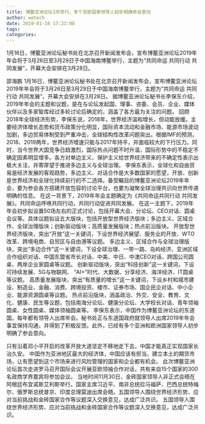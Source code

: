 ```yaml
---
title: 博鳌亚洲论坛3月举行，多个亚欧国家领导人初步明确参会意向
author: wetech
date: 2019-01-16 17:23:08
tags: 
categories: 
---
```

1月16日，博鳌亚洲论坛秘书处在北京召开新闻发布会，宣布博鳌亚洲论坛2019年年会将于3月26日至3月29日于中国海南博鳌举行，主题为“共同命运 共同行动 共同发展”，开幕大会安排在3月28日。
<!-- more -->
邵海鹏
1月16日，博鳌亚洲论坛秘书处在北京召开新闻发布会，宣布博鳌亚洲论坛2019年年会将于3月26日至3月29日于中国海南博鳌举行，主题为“共同命运 共同行动 共同发展”，开幕大会安排在3月28日。
据博鳌亚洲论坛秘书长李保东介绍，2019年年会的主题和议题，是在与论坛发起国、理事、咨委、会员、企业、媒体伙伴以及多家智库经过多轮讨论后确定的，涵盖了各方最为关注的问题。
回顾2018年全球经济形势，李保东说，2018年，世界经济温和增长，但动能放缓。主要经济体增长态势和货币政策分化明显，国际资本流动和金融市场、能源市场波动加剧，多边贸易体制受到严重冲击，全球结构性改革问题突出。根据IMF的预测，2018、2019两年，世界经济增速只能与2017年持平，并面临较大的下行压力。同时，当今世界大国竞争日趋激烈，国际热点问题不时升温，国际形势中的不稳定不确定因素明显增多。各方对单边主义、保护主义给世界经济带来的不确定性表示出极大关注，并寄厚望于推进多边主义与全球治理。
李保东表示，全球化和自由贸易是经济发展的客观趋势，多边主义、对话合作是大多数国家的愿望，开放、创新是世界经济和全球化持续前行的不二选择。备受瞩目的博鳌亚洲论坛2019年年会，要为参会各方搭建开放包容的讨论平台，也要为凝聚全球治理共识向世界传递明确的信息。
在这一背景下，2019年年会主题确定为《共同命运共同行动 共同发展》。共同命运呼唤共同行动，共同行动促进共同发展。
在这一主题下，2019年年会初步拟设置50场左右的正式讨论，包括开幕大会、分论坛、CEO对话、圆桌会议等。具体议题拟设五大版块，包括开放型世界经济版块；多边主义、区域合作、全球治理版块；创新驱动版块；高质量发展版块；热点前沿版块。
开放型世界经济版块，突出“开放”这一关键词，下设世界经济展望、服务业的开放、WTO改革、跨境电商、自贸区与自由港等议题。
多边主义、区域合作与全球治理版块，突出“多边合作”这一关键词，下设全球治理、一带一路、岛屿经济、亚洲区域合作组织对话、中国东盟省市长对话、中美、中日、中澳CEO对话、跨国公司圆桌、两岸企业家圆桌等议题。
创新驱动版块，突出“科技创新”这一关键词，下设可持续发展、5G与物联网、 “AI+”时代、大数据、分享经济、海洋经济、IT圆桌等议题。
高质量发展版块，突出“有质量的增长”这一关键词，下设乡村和城市建设、制造业、金融、消费、跨境投资、楼市、证券市场、国企民企对话、中小企业、能源资源圆桌等议题。
热点前沿版块，涵盖政治、外交、安全、教育、文化、健康、民生等议题，包括南海分论坛、健康分论坛、大学校长对话、青年领袖圆桌、女性圆桌、媒体领袖圆桌等。
李保东表示，中国作为博鳌亚洲论坛的东道国，每年都有领导人出席年会。秘书处正与东道国政府就领导人出席2019年年会事宜保持沟通，并得到了积极反馈。此外，已经有多个亚洲和欧洲国家领导人初步明确了参会意向。
 
 
只有沿着邓小平开启的改革开放大道坚定不移地走下去，中国才能真正实现国家长治久安。
中国作为亚洲地区最大的经济体，中国应该有担当，建立本土的期货市场，让有愿望到这个市场来进行风险管理的国家和企业都有机会。
此次博鳌亚洲论坛首次走进罗马召开国际会议开展亚欧领袖合作对话，共有来自15个国家的300名政商学界嘉宾将参加会议。
当地时间11月30日，金砖国家领导人非正式会晤在阿根廷布宜诺斯艾利斯举行。国家主席习近平、南非总统拉马福萨、巴西总统特梅尔、俄罗斯总统普京、印度总理莫迪出席会晤。五国领导人围绕世界经济形势、应对当前挑战和金砖国家合作等议题深入交换意见，达成广泛共识。
五国领导人围绕世界经济形势、应对当前挑战和金砖国家合作等议题深入交换意见，达成广泛共识。
